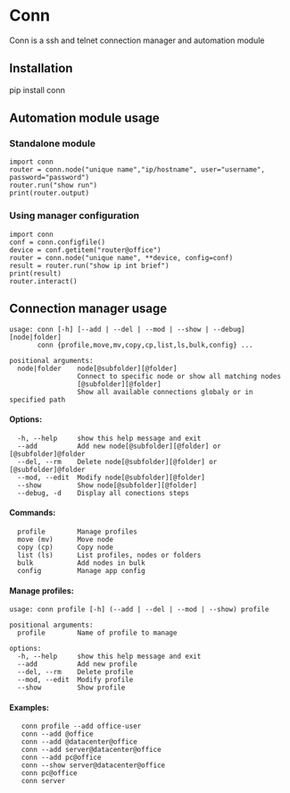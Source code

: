 # Conn

Conn is a ssh and telnet connection manager and automation module

## Installation

pip install conn
## Automation module usage
### Standalone module
```
import conn
router = conn.node("unique name","ip/hostname", user="username", password="password")
router.run("show run")
print(router.output)
```

### Using manager configuration
```
import conn
conf = conn.configfile()
device = conf.getitem("router@office")
router = conn.node("unique name", **device, config=conf)
result = router.run("show ip int brief")
print(result)
router.interact()
```
## Connection manager usage
```
usage: conn [-h] [--add | --del | --mod | --show | --debug] [node|folder]
       conn {profile,move,mv,copy,cp,list,ls,bulk,config} ...

positional arguments:
  node|folder    node[@subfolder][@folder]
                 Connect to specific node or show all matching nodes
                 [@subfolder][@folder]
                 Show all available connections globaly or in specified path
```

####        Options:
```
  -h, --help     show this help message and exit
  --add          Add new node[@subfolder][@folder] or [@subfolder]@folder
  --del, --rm    Delete node[@subfolder][@folder] or [@subfolder]@folder
  --mod, --edit  Modify node[@subfolder][@folder]
  --show         Show node[@subfolder][@folder]
  --debug, -d    Display all conections steps
```

####    Commands:
```
  profile        Manage profiles
  move (mv)      Move node
  copy (cp)      Copy node
  list (ls)      List profiles, nodes or folders
  bulk           Add nodes in bulk
  config         Manage app config
```

####   Manage profiles:
```
usage: conn profile [-h] (--add | --del | --mod | --show) profile

positional arguments:
  profile        Name of profile to manage

options:
  -h, --help     show this help message and exit
  --add          Add new profile
  --del, --rm    Delete profile
  --mod, --edit  Modify profile
  --show         Show profile
```

####   Examples:
```
   conn profile --add office-user
   conn --add @office
   conn --add @datacenter@office
   conn --add server@datacenter@office
   conn --add pc@office
   conn --show server@datacenter@office
   conn pc@office
   conn server
``` 
